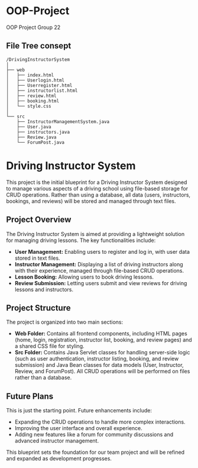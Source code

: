 # OOP-Project
OOP Project Group 22


## File Tree consept 
```
/DrivingInstructorSystem
│
├── web
│   ├── index.html
│   ├── Userlogin.html
│   ├── Userregister.html
│   ├── instructorlist.html
│   ├── review.html
│   ├── booking.html
│   └── style.css
│
└── src
    ├── InstructorManagementSystem.java
    ├── User.java
    ├── instructors.java
    ├── Review.java
    └── ForumPost.java

```
# Driving Instructor System

This project is the initial blueprint for a Driving Instructor System designed to manage various aspects of a driving school using file-based storage for CRUD operations. Rather than using a database, all data (users, instructors, bookings, and reviews) will be stored and managed through text files.

## Project Overview

The Driving Instructor System is aimed at providing a lightweight solution for managing driving lessons. The key functionalities include:
- **User Management:** Enabling users to register and log in, with user data stored in text files.
- **Instructor Management:** Displaying a list of driving instructors along with their experience, managed through file-based CRUD operations.
- **Lesson Booking:** Allowing users to book driving lessons.
- **Review Submission:** Letting users submit and view reviews for driving lessons and instructors.

## Project Structure

The project is organized into two main sections:

- **Web Folder:** Contains all frontend components, including HTML pages (home, login, registration, instructor list, booking, and review pages) and a shared CSS file for styling.
- **Src Folder:** Contains Java Servlet classes for handling server-side logic (such as user authentication, instructor listing, booking, and review submission) and Java Bean classes for data models (User, Instructor, Review, and ForumPost). All CRUD operations will be performed on files rather than a database.

## Future Plans

This is just the starting point. Future enhancements include:
- Expanding the CRUD operations to handle more complex interactions.
- Improving the user interface and overall experience.
- Adding new features like a forum for community discussions and advanced instructor management.

This blueprint sets the foundation for our team project and will be refined and expanded as development progresses.
